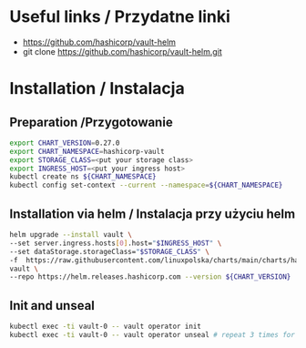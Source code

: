 # Useful links / Przydatne linki
- https://github.com/hashicorp/vault-helm
- git clone https://github.com/hashicorp/vault-helm.git

# Installation / Instalacja
## Preparation /Przygotowanie

```bash
export CHART_VERSION=0.27.0
export CHART_NAMESPACE=hashicorp-vault
export STORAGE_CLASS=<put your storage class>
export INGRESS_HOST=<put your ingress host>
kubectl create ns ${CHART_NAMESPACE}
kubectl config set-context --current --namespace=${CHART_NAMESPACE}
```

## Installation via helm / Instalacja przy użyciu helm
```bash
helm upgrade --install vault \
--set server.ingress.hosts[0].host="$INGRESS_HOST" \
--set dataStorage.storageClass="$STORAGE_CLASS" \
-f  https://raw.githubusercontent.com/linuxpolska/charts/main/charts/hashocorp_vault/1.0.0/values \
vault \
--repo https://helm.releases.hashicorp.com --version ${CHART_VERSION}
```


## Init and unseal

```bash
kubectl exec -ti vault-0 -- vault operator init
kubectl exec -ti vault-0 -- vault operator unseal # repeat 3 times for first 3 keys /powtórzyć 3 razy dla 3 pierwszych kluczy
```
